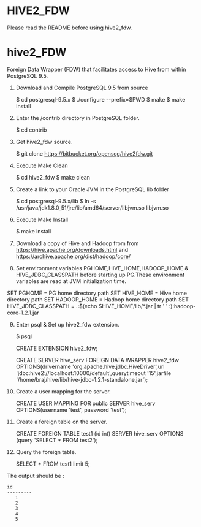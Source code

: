 HIVE2_FDW
========
Please read the README before using hive2_fdw.

hive2_FDW
==============

Foreign Data Wrapper (FDW) that facilitates access to Hive from within PostgreSQL 9.5.


1) Download and Compile PostgreSQL 9.5 from source

    $ cd postgresql-9.5.x
    $ ./configure --prefix=$PWD
    $ make
    $ make install


2) Enter the /contrib directory in PostgreSQL folder.

    $ cd contrib


3) Get hive2_fdw source.

    $ git clone https://bitbucket.org/openscg/hive2fdw.git


4) Execute Make Clean

    $ cd hive2_fdw
    $ make clean


5) Create a link to your Oracle JVM in the PostgreSQL lib folder

   $ cd postgresql-9.5.x/lib
   $ ln -s /usr/java/jdk1.8.0_51/jre/lib/amd64/server/libjvm.so libjvm.so 


6) Execute Make Install 

    $ make install

    
7) Download a copy of Hive and Hadoop from
   from https://hive.apache.org/downloads.html and https://archive.apache.org/dist/hadoop/core/


8) Set environment variables PGHOME,HIVE_HOME,HADOOP_HOME & HIVE_JDBC_CLASSPATH before starting up PG.These environment variables are read at JVM initialization time.

SET PGHOME = PG home directory path
SET HIVE_HOME = Hive home directory path
SET HADOOP_HOME = Hadoop home directory path
SET HIVE_JDBC_CLASSPATH = .:$(echo $HIVE_HOME/lib/*.jar |  tr ' ' :):hadoop-core-1.2.1.jar 


9) Enter psql & Set up hive2_fdw extension.

    $ psql

     CREATE EXTENSION hive2_fdw;
 
     CREATE SERVER hive_serv FOREIGN DATA WRAPPER hive2_fdw 
     OPTIONS(drivername 'org.apache.hive.jdbc.HiveDriver',url 'jdbc:hive2://localhost:10000/default',querytimeout '15',jarfile '/home/braj/hive/lib/hive-jdbc-1.2.1-standalone.jar');

10) Create a user mapping for the server.

      CREATE USER MAPPING FOR public SERVER hive_serv OPTIONS(username 'test', password 'test');

11) Create a foreign table on the server.

      CREATE FOREIGN TABLE test1 (id int) SERVER hive_serv OPTIONS (query 'SELECT * FROM test2');

12) Query the foreign table.

      SELECT * FROM test1 limit 5;

The output should be :

    id   
    ---------
       1
       2
       3
       4
       5